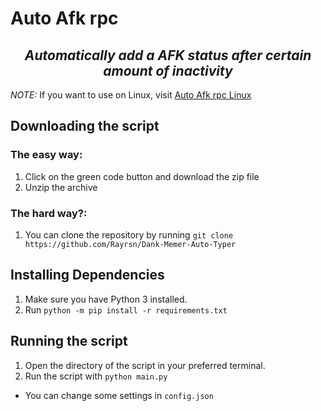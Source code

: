 
# Auto Afk rpc
<h2 align="center"> <i> <b> Automatically add a AFK status after certain amount of inactivity</b> </i> </h2>

*NOTE:* If you want to use on Linux, visit [Auto Afk rpc Linux](https://github.com/Rayrsn/Auto-Afk-rpc-Linux)

## Downloading the script
### The easy way:
1. Click on the green code button and download the zip file
2. Unzip the archive
### The hard way?:
1. You can clone the repository by running `git clone https://github.com/Rayrsn/Dank-Memer-Auto-Typer`

## Installing Dependencies
1. Make sure you have Python 3 installed.
2. Run `python -m pip install -r requirements.txt`

## Running the script
1. Open the directory of the script in your preferred terminal.
2. Run the script with `python main.py`
* You can change some settings in `config.json`
